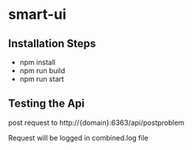 # smart-ui

## Installation Steps

- npm install
- npm run build
- npm run start

## Testing the Api

post request to http://{domain}:6363/api/postproblem

Request will be logged in combined.log file
